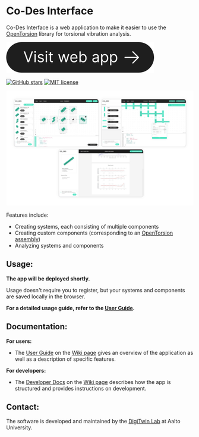 # Co-Des Interface
Co-Des Interface is a web application to make it easier to use the [OpenTorsion](https://github.com/Aalto-Arotor/openTorsion "OpenTorsion") library for torsional vibration analysis.

![](https://raw.githubusercontent.com/AaltoIIC/Co-Des-Interface/59c0834bb506e4073082b3b6eba06e7383764853/docs/images/readme-button.svg)

[![GitHub stars](https://img.shields.io/github/stars/AaltoIIC/Co-Des-Interface.svg)](https://github.com/AaltoIIC/Co-Des-Interface) [![MIT license](https://img.shields.io/badge/License-MIT-blue.svg)](https://github.com/AaltoIIC/Co-Des-Interface/blob/main/LICENSE)

![Screenshot](https://github.com/AaltoIIC/Co-Des-Interface/blob/main/docs/images/screenshots.jpg?raw=true "Screenshot")

Features include:
- Creating systems, each consisting of multiple components
- Creating custom components (corresponding to an [OpenTorsion assembly](https://aalto-arotor.github.io/openTorsion/opentorsion.html#module-opentorsion.assembly "OpenTorsion assembly"))
- Analyzing systems and components

## Usage:
**The app will be deployed shortly.**

Usage doesn't require you to register, but your systems and components are saved locally in the browser.

**For a detailed usage guide, refer to the [User Guide](https://github.com/AaltoIIC/Co-Des-Interface/wiki/User-Guide "User Guide").**

## Documentation:
**For users:**
- The [User Guide](https://github.com/AaltoIIC/Co-Des-Interface/wiki/User-Guide "User Guide") on the [Wiki page](https://github.com/AaltoIIC/Co-Des-Interface/wiki "Wiki page") gives an overview of the application as well as a description of specific features.

**For developers:**
- The [Developer Docs](https://github.com/AaltoIIC/Co-Des-Interface/wiki/Developer-Docs "Developer Docs") on the [Wiki page](https://github.com/AaltoIIC/Co-Des-Interface/wiki "Wiki page") describes how the app is structured and provides instructions on development.

## Contact:
The software is developed and maintained by the [DigiTwin Lab](https://www.aalto.fi/en/aiic/digitwin "DigiTwin Lab") at Aalto University.